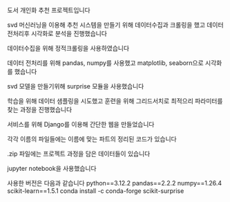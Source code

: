 도서 개인화 추천 프로젝트입니다

svd 머신러닝을 이용해 추천 시스템을 만들기 위해 데이터수집과 크롤링을 했고 데이터전처리후 시각화로 분석을 진행했습니다

데이터수집을 위해 정적크롤링을 사용하였습니다

데이터 전처리를 위해 pandas, numpy를 사용했고 matplotlib, seaborn으로 시각화를 했습니다

svd 모델을 만들기위해 surprise 모듈을 사용했습니다

학습을 위해 데이터 샘플링을 시도했고 훈련을 위해 그리드서치로 최적으리 파라미터를 찾는 과정을 진행했습니다

서비스를 위해 Django를 이용해 간단한 웹을 만들었습니다

각각 이름의 파일들에는 이름에 맞는 파트의 정리된 코드가 있습니다 

.zip 파일에는 프로젝트 과정을 담은 데이터들이 있습니다




jupyter notebook을 사용했습니다

사용한 버전은 다음과 같습니다
python==3.12.2
pandas==2.2.2
numpy==1.26.4
scikit-learn==1.5.1 
conda install -c conda-forge scikit-surprise

